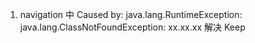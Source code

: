 1. navigation 中 Caused by: java.lang.RuntimeException: java.lang.ClassNotFoundException: xx.xx.xx
 解决 Keep
